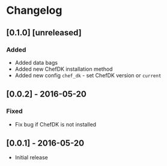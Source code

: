 # Changelog

## [0.1.0] [unreleased]
### Added
- Added data bags
- Added new ChefDK installation method
- Added new config `chef_dk` - set ChefDK version or `current`

## [0.0.2] - 2016-05-20
### Fixed
- Fix bug if ChefDK is not installed

## [0.0.1] - 2016-05-20
- Initial release
